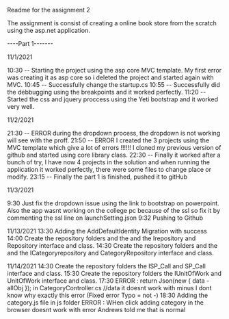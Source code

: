 ﻿Readme for the assignment 2

The assignment is consist of creating a online book store from the scratch using the asp.net application.

----Part 1-------

11/1/2021

10:30 -- Starting the project using the asp core MVC template. My first error was creating it as asp core so i deleted the project and started again with MVC.
10:45 -- Successfully change the startup.cs
10:55 -- Successfully did the debbugging using the breakpoints and it worked perfectly.
11:20 -- Started the css and jquery proccess using the Yeti bootstrap and it worked very well.

11/2/2021

21:30 -- ERROR during the dropdown process, the dropdown is not working will see with the proff.
21:50 -- ERROR I created the 3 projects using the MVC template which give a lot of errors !!!!!! I cloned my previous version of github and started using core library class.
22:30 -- Finally it worked after a bunch of try, I have now 4 projects in the solution and when running the application it worked perfectly, there were some files to change place or modify.
23:15 -- Finally the part 1 is finished, pushed it to gitHub


11/3/2021

9:30 Just fix the dropdown issue using the link to bootstrap on powerpoint. Also the app wasnt working on the college pc because of the ssl so fix it by commenting the ssl line on launchSetting.json
9:32 Pushing to Github

11/13/2021
13:30 Adding the  AddDefaultIdentity Migration with success
14:00 Create the repository folders and the and the Irepository and Repository interface and class.
14:30 Create the repository folders and the and the ICategoryrepository and CategoryRepository interface and class.

11/14/2021
14:30 Create the repository folders  the ISP_Call and SP_Call interface and class.
15:30 Create the repository folders  the IUnitOfWork and UnitOfWork interface and class.
17:30 ERROR : return Json(new { data - allObj }); in CategoryController.cs //data it doesnt work with minus I dont know why exactly this error (Fixed error Typo = not -)
18:30 Adding the category.js file in js folder
ERROR : WHen click adding category in the browser doesnt work with error Andrews told me that is normal

